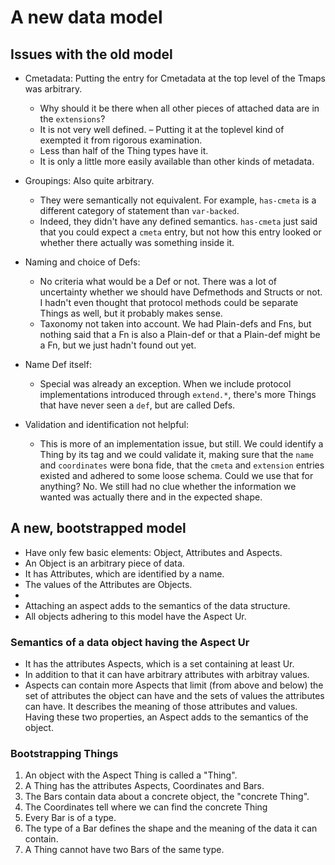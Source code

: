 # A new data model

## Issues with the old model

 - Cmetadata: Putting the entry for Cmetadata at the top level of the Tmaps was
   arbitrary.
    - Why should it be there when all other pieces of attached data are in the
      `extensions`?
    - It is not very well defined. – Putting it at the toplevel kind of exempted
      it from rigorous examination.
    - Less than half of the Thing types have it.
    - It is only a little more easily available than other kinds of metadata.

 - Groupings: Also quite arbitrary.
    - They were semantically not equivalent. For example, `has-cmeta` is a
      different category of statement than `var-backed`.
    - Indeed, they didn't have any defined semantics. `has-cmeta` just said that
      you could expect a `cmeta` entry, but not how this entry looked or whether
      there actually was something inside it.

 - Naming and choice of Defs:
    - No criteria what would be a Def or not. There was a lot of uncertainty
      whether we should have Defmethods and Structs or not. I hadn't even
      thought that protocol methods could be separate Things as well, but it
      probably makes sense.
    - Taxonomy not taken into account. We had Plain-defs and Fns, but nothing
      said that a Fn is also a Plain-def or that a Plain-def might be a Fn, but
      we just hadn't found out yet.

 - Name Def itself:
    - Special was already an exception. When we include protocol implementations
      introduced through `extend.*`, there's more Things that have never seen a
      `def`, but are called Defs.

 - Validation and identification not helpful:
    - This is more of an implementation issue, but still. We could identify a
      Thing by its tag and we could validate it, making sure that the `name` and
      `coordinates` were bona fide, that the `cmeta` and `extension` entries
      existed and adhered to some loose schema. Could we use that for anything?
      No. We still had no clue whether the information we wanted was actually
      there and in the expected shape.


## A new, bootstrapped model

 - Have only few basic elements: Object, Attributes and Aspects.
 - An Object is an arbitrary piece of data.
 - It has Attributes, which are identified by a name.
 - The values of the Attributes are Objects.
 -
 - Attaching an aspect adds to the semantics of the data structure.
 - All objects adhering to this model have the Aspect Ur.

### Semantics of a data object having the Aspect Ur

 - It has the attributes Aspects, which is a set containing at least Ur.
 - In addition to that it can have arbitrary attributes with arbitray values.
 - Aspects can contain more Aspects that limit (from above and below) the set of
   attributes the object can have and the sets of values the attributes can
   have. It describes the meaning of those attributes and values. Having these
   two properties, an Aspect adds to the semantics of the object.

### Bootstrapping Things

 1. An object with the Aspect Thing is called a "Thing".
 2. A Thing has the attributes Aspects, Coordinates and Bars.
 3. The Bars contain data about a concrete object, the "concrete Thing".
 4. The Coordinates tell where we can find the concrete Thing
 5. Every Bar is of a type.
 6. The type of a Bar defines the shape and the meaning of the data it can
    contain.
 7. A Thing cannot have two Bars of the same type.
